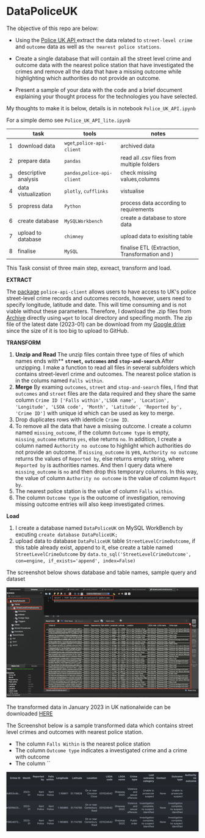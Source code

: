 # DataPoliceUK

The objective of this repo are below:

* Using the [Police UK API ](https://data.police.uk)extract the data related to `street-level crime` and `outcome` data as well as `the nearest police stations`.

* Create a single database that will contain all the street level crime and outcome data with the nearest police station that have investigated the crimes and remove all the data that have a missing outcome while highlighting which authorities do not provide an outcome.

* Present a sample of your data with the code and a brief document explaining your thought process for the technologies you have selected.

My thoughts to make it is below, details is in notebook `Police_UK_API.ipynb`

For a simple demo see `Police_UK_API_lite.ipynb`

|   | task                 | tools                            | notes                                          |
| - | -------------------- | -------------------------------- | ---------------------------------------------- |
| 1 | download data        | `wget`,`police-api-client`   | archived data                                  |
| 2 | prepare data         | `pandas`                       | read all .csv files from multiple folders      |
| 3 | descriptive analysis | `pandas`,`police-api-client` | check missing values,columns                   |
| 4 | data vistualization  | `plotly`, `cufflinks`        | vistualise                                     |
| 5 | propress data        | `Python`                       | process data according to requirements         |
| 6 | create database      | `MySQLWorkbench`               | create a database to store data                |
| 7 | upload to database   | `chimney`                      | upload  data to exisiting table                |
| 8 | finalise             | `MySQL`                        | finalise ETL (Extraction, Transformation and ) |


This Task consist of three main step, exreact, transform and load.

**EXTRACT**

The [package](https://police-api-client-python.readthedocs.io/en/latest/) `police-api-client` allows users to have access to UK's police street-level crime records and outcomes records, however, users need to specify longitude, latitude and date. This will time consuming and is not viable without these parameters. Therefore, I download the .zip files from [Archive](https://data.police.uk/data/archive/) directly using `wget` to local directory and specifing month. The zip file of the latest date (2023-01) can be download from my [Google drive](https://drive.google.com/file/d/1FxW4Z9fWjLG2YADlpdrTpt09qOXHqWp9/view?usp=share_link) since the size of it is too big to upload to GitHub.

**TRANSFORM**

1. **Unzip and Read**   The unzip files contain three type of files of which names ends with** **`street`,** **`outcomes` and** **`stop-and-search`**.After unzipping. I make a function to read all files in several subfolders which contains street-leverl crime and outcomes. The nearest police station is in the colums named `Falls within`.
2. **Merge**  By examing `outcomes`, `street` and `stop-and-search` files, I find that `outcomes` and `street` files are the data required and they share the same column `Crime ID ['Falls within','LSOA name', 'Location', 'Longitude', 'LSOA code', 'Month', 'Latitude', 'Reported by', 'Crime ID']` with unique id which can be used as key to merge.
3. Drop duplicates rows with identicle `Crime ID`.
4. To remove all the data that have a missing outcome. I create a column named `missing_outcome`, if the column  `Outcome type` is empty,  `missing_outcome` returns `yes`, else returns `no`.  In addition,  I create a column named `Authority no outcome` to highlight which authorities do not provide an outcome. If `missing_outcome` is yes,  `Authority no outcome` returns the values of `Reported by`, else returns empty string, where `Reported by` is authorities names. And then I query data where `missing_outcome` is `no` and then drop this temporary columns. In this way, the value of column `Authority no outcome` is the value of column `Report by`.
5. The nearest police station is the value of column `Falls within`.
6. The column `Outcome type` is the outcome of investigation, removing missing outcome entries will also keep investigated crimes.

**Load**

1. I create a database named `DataPoliceUK` on MySQL WorkBench by excuting `create database DataPoliceUK;`
2. upload data to database `DataPoliceUK` table `StreetLevelCrimeOutcome`,
   if this table already exist, append to it, else create a table named `StreetLevelCrimeOutcome` by `data.to_sql('StreetLevelCrimeOutcome', con=engine, if_exists='append', index=False)`

The screenshot below shows database and table names, sample query and dataset

![1678053188810](image/README/1678053188810.png)

The transformed data in January 2023 in UK nationalwide can be downloaded [HERE](https://drive.google.com/file/d/16KonwjJqVp9Cn5k_IPCsLv0iBd-kc_kU/view?usp=share_link)

The Screenshot below is a sample transformed  data which contains street level crimes and outcomes with nearest police station. 

* The column `Falls Within` is the nearest police station
* The column `Outcome type` indicates a investigated crime and a crime with outcome
* The column ``

![1678054698530](image/README/1678054698530.png)
